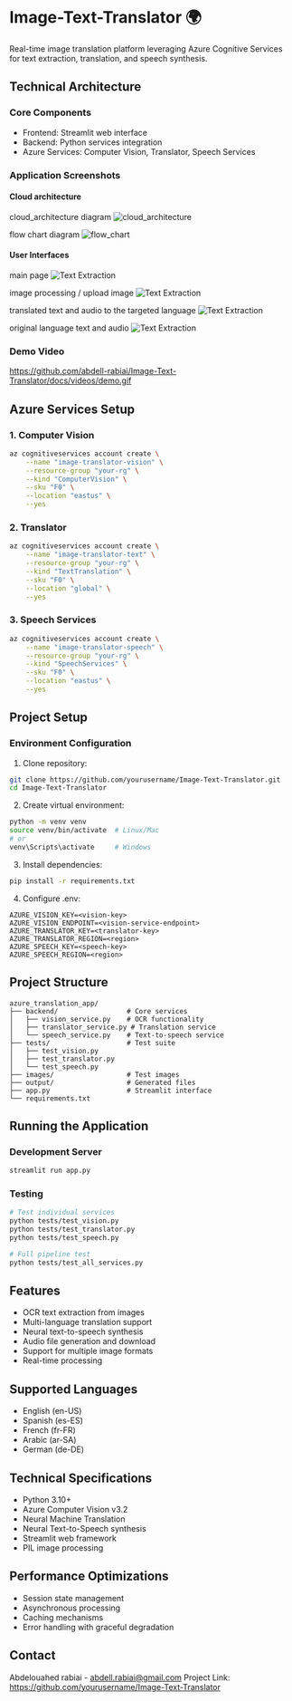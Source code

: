 # Image-Text-Translator 🌍

Real-time image translation platform leveraging Azure Cognitive Services for text extraction, translation, and speech synthesis.

## Technical Architecture

### Core Components
- Frontend: Streamlit web interface
- Backend: Python services integration
- Azure Services: Computer Vision, Translator, Speech Services


### Application Screenshots
####  Cloud architecture
cloud_architecture diagram
![cloud_architecture](docs/images/cloud_architecture_diagram.png)

flow chart diagram
![flow_chart](docs/images/flow_chart_diagram.png)

#### User Interfaces
main page
![Text Extraction](docs/images/ui3.png)

image processing / upload image
![Text Extraction](docs/images/ui4.png)

translated text and audio to the targeted language
![Text Extraction](docs/images/ui5.png)

original language text and audio
![Text Extraction](docs/images/ui6.png)

### Demo Video
https://github.com/abdell-rabiai/Image-Text-Translator/docs/videos/demo.gif


## Azure Services Setup

### 1. Computer Vision
```bash
az cognitiveservices account create \
    --name "image-translator-vision" \
    --resource-group "your-rg" \
    --kind "ComputerVision" \
    --sku "F0" \
    --location "eastus" \
    --yes
```

### 2. Translator
```bash
az cognitiveservices account create \
    --name "image-translator-text" \
    --resource-group "your-rg" \
    --kind "TextTranslation" \
    --sku "F0" \
    --location "global" \
    --yes
```

### 3. Speech Services
```bash
az cognitiveservices account create \
    --name "image-translator-speech" \
    --resource-group "your-rg" \
    --kind "SpeechServices" \
    --sku "F0" \
    --location "eastus" \
    --yes
```

## Project Setup

### Environment Configuration
1. Clone repository:
```bash
git clone https://github.com/yourusername/Image-Text-Translator.git
cd Image-Text-Translator
```

2. Create virtual environment:
```bash
python -m venv venv
source venv/bin/activate  # Linux/Mac
# or
venv\Scripts\activate     # Windows
```

3. Install dependencies:
```bash
pip install -r requirements.txt
```

4. Configure .env:
```env
AZURE_VISION_KEY=<vision-key>
AZURE_VISION_ENDPOINT=<vision-service-endpoint>
AZURE_TRANSLATOR_KEY=<translator-key>
AZURE_TRANSLATOR_REGION=<region>
AZURE_SPEECH_KEY=<speech-key>
AZURE_SPEECH_REGION=<region>
```

## Project Structure
```
azure_translation_app/
├── backend/                 # Core services
│   ├── vision_service.py    # OCR functionality
│   ├── translator_service.py # Translation service
│   └── speech_service.py    # Text-to-speech service
├── tests/                   # Test suite
│   ├── test_vision.py
│   ├── test_translator.py
│   └── test_speech.py
├── images/                  # Test images
├── output/                  # Generated files
├── app.py                   # Streamlit interface
└── requirements.txt
```


## Running the Application

### Development Server
```bash
streamlit run app.py
```

### Testing
```bash
# Test individual services
python tests/test_vision.py
python tests/test_translator.py
python tests/test_speech.py

# Full pipeline test
python tests/test_all_services.py
```

## Features
- OCR text extraction from images
- Multi-language translation support
- Neural text-to-speech synthesis
- Audio file generation and download
- Support for multiple image formats
- Real-time processing

## Supported Languages
- English (en-US)
- Spanish (es-ES)
- French (fr-FR)
- Arabic (ar-SA)
- German (de-DE)

## Technical Specifications
- Python 3.10+
- Azure Computer Vision v3.2
- Neural Machine Translation
- Neural Text-to-Speech synthesis
- Streamlit web framework
- PIL image processing

## Performance Optimizations
- Session state management
- Asynchronous processing
- Caching mechanisms
- Error handling with graceful degradation



## Contact
Abdelouahed rabiai - abdell.rabiai@gmail.com
Project Link: https://github.com/yourusername/Image-Text-Translator